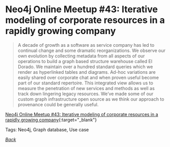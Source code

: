 # Neo4j Online Meetup #43: Iterative modeling of corporate resources in a rapidly growing company

> A decade of growth as a software as service company has led to continual change and some dramatic reorganizations. We observe our own evolution by collecting metadata from all aspects of our operations to build a graph based structure warehouse called El Dorado. We maintain over a hundred standard queries which we render as hyperlinked tables and diagrams. Ad-hoc variations are easily shared over corporate chat and when proven useful become part of our standard repertoire. This integrated view allows us to measure the penetration of new services and methods as well as track down lingering legacy resources. We’ve made some of our custom graph infrastructure open source as we think our approach to provenance could be generally useful.

[Neo4j Online Meetup #43: Iterative modeling of corporate resources in a rapidly growing company](https://www.youtube.com/watch?v=E0N138ThyMI){:target="_blank"}

Tags: Neo4j, Graph database, Use case

[_Back_](../)
